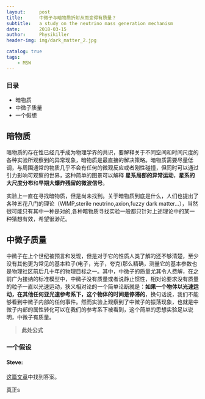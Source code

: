 ```yaml
---
layout:     post
title:      中微子与暗物质折射从而变得有质量？
subtitle:   a study on the neutrino mass generation mechanism 
date:       2018-03-15
author:     Physikiller
header-img: img/dark_matter_2.jpg

catalog: true
tags:
    - MSW
---
```





### 目录
 
- 暗物质
- 中微子质量
- 一个假想



## 暗物质
暗物质的存在性已经几乎成为物理学界的共识，要解释关于不同空间和时间尺度的各种实验所观察到的异常现象，暗物质是最直接的解决策略。暗物质需要尽量低调，与周围通常的物质几乎不会有任何的微观反应或者刚性碰撞，但同时可以通过引力影响可观察的世界，这种简单的图景可以解释 **星系局部的异常运动**，**星系的大尺度分布**和**早期大爆炸残留的微波信号**。

实验上一直在寻找暗物质，但是尚未找到。关于暗物质到底是什么，人们也提出了各种五花八门的理论（WIMP,sterile neutrino,axion,fuzzy dark matter...），当然很可能只有其中一种是对的,各种暗物质寻找实验一般都只针对上述理论中的某一种猜想有效，希望很渺茫。

## 中微子质量
中微子在上个世纪被预言和发现，但是对于它的性质人类了解的还不够清楚，至少没有其他更为常见的基本粒子(电子，光子，夸克)那么精确，测量它的基本参数也是物理社区前后几十年的物理目标之一。其中，中微子的质量尤其令人费解，在之前广为接纳的标准模型中，中微子没有质量或者说静止惯性，相对论要求没有质量的粒子一直以光速运动，狭义相对论的一个简单论断就是：**如果一个物体以光速运动，在其他任何亚光速参考系下，这个物体的时间是停滞的**，换句话说，我们不能够看到中微子内部的任何事件。然而实验上观察到了中微子的振荡现象，也就是中微子内部的属性转化可以在我们的参考系下被看到，这个简单的思想实验足以说明，中微子有质量。


> **此处公式**

### 一个假设


#### Steve:


[这篇文章](http://www.jiujitsubrotherhood.com/brazilian-jiu-jitsu-tips-a-c-t-model/)中找到答案。

真正s
